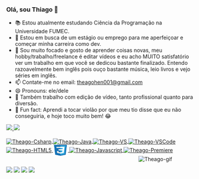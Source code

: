 ### Olá, sou Thiago 👋

- 📚 Estou atualmente estudando Ciência da Programação na Universidade FUMEC.
- 🤔 Estou em busca de um estágio ou emprego para me aperfeiçoar e começar minha carreira como dev.
- 💬 Sou muito focado e gosto de aprender coisas novas, meu hobby/trabalho/freelance é editar vídeos e eu acho MUITO satisfatório ver um trabalho em que você se dedicou bastante finalizado. Entendo razoavelmente bem inglês pois ouço bastante música, leio livros e vejo séries em inglês.
- 📫 Contate-me no email: theagohen001@gmail.com
- 😄 Pronouns: ele/dele
- 🥰 Também trabalho com edição de vídeo, tanto profissional quanto para diversão.
- 🌱 Fun fact: Aprendi a tocar violão por que meu tio disse que eu não conseguiria, e hoje toco muito bem! 😂
<div>
  <a href="https://github.com/thetheago">
  <img height="180em" src="https://github-readme-stats.vercel.app/api?username=thetheago&show_icons=true&theme=dark&include_all_commits=true&count_private=true"/>
  <img height="170em" src="https://github-readme-stats.vercel.app/api/top-langs/?username=thetheago&layout=compact&langs_count=7&theme=dark"/>
</div>
  
<div style="display: inline_block"><br>
  <img align="center" alt="Theago-Csharp" height="30" width="40" src="https://cdn.jsdelivr.net/gh/devicons/devicon/icons/csharp/csharp-original.svg">
  <img align="center" alt="Theago-Java" height="30" width="40" src="https://cdn.jsdelivr.net/gh/devicons/devicon/icons/java/java-original.svg">
  <img align="center" alt="Theago-VS" height="30" width="40" src="https://cdn.jsdelivr.net/gh/devicons/devicon/icons/visualstudio/visualstudio-plain.svg">
  <img align="center" alt="Theago-VSCode" height="30" width="40" src="https://cdn.jsdelivr.net/gh/devicons/devicon/icons/vscode/vscode-original.svg">
  <img align="center" alt="Theago-HTML5" height="30" width="40" src="https://cdn.jsdelivr.net/gh/devicons/devicon/icons/html5/html5-original.svg">
  <img align="center" alt="Theago-CSS" height="30" width="40" src="https://raw.githubusercontent.com/devicons/devicon/master/icons/css3/css3-original.svg">
  <img align="center" alt="Theago-Javascript" height="30" width="40" src="https://cdn.jsdelivr.net/gh/devicons/devicon/icons/javascript/javascript-original.svg">
  <img align="center" alt="Theago-Premiere" height="30" width="40" src="https://cdn.jsdelivr.net/gh/devicons/devicon/icons/premierepro/premierepro-original.svg">
  <img align="right" alt="Theago-gif" height="120" width="150" src="https://im2.ezgif.com/tmp/ezgif-2-aaa1d87b677b.gif">
</div>
  
  ##
<div> 
  <a href="https://www.youtube.com/Theago" target="_blank"><img src="https://img.shields.io/badge/YouTube-FF0000?style=for-the-badge&logo=youtube&logoColor=white" target="_blank"></a>
  <a href="https://instagram.com/the_theago" target="_blank"><img src="https://img.shields.io/badge/-Instagram-%23E4405F?style=for-the-badge&logo=instagram&logoColor=white" target="_blank"></a>
  <a href = "mailto:theagohen001@gmail.com"><img src="https://img.shields.io/badge/-Gmail-%23333?style=for-the-badge&logo=gmail&logoColor=white" target="_blank"></a>
  <a href="https://www.linkedin.com/in/thetheago" target="_blank"><img src="https://img.shields.io/badge/-LinkedIn-%230077B5?style=for-the-badge&logo=linkedin&logoColor=white" target="_blank"></a>
</div>
